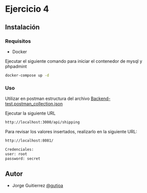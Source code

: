 # Ejercicio 4

## Instalación

### Requisitos

* Docker


Ejecutar el siguiente comando para iniciar el contenedor de mysql y phpadmint

```sh
docker-compose up -d
```

### Uso

Utilizar en postman estructura del archivo [Backend-test.postman_collection.json](./Backend-test.postman_collection.json) 


Ejecutar la siguiente URL 

```sh
http://localhost:3000/api/shipping
```

Para revisar los valores insertados, realizarlo en la siguiente URL:

```sh
http://localhost:8081/

Credenciales:
user: root
password: secret
```

## Autor

* Jorge Guitierrez [@gutjoa](https://github.com/gutjoa)